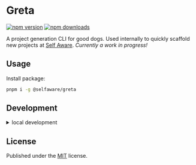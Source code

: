 # Greta

<!-- automd:badges color=yellow -->

[![npm version](https://img.shields.io/npm/v/@selfaware/greta?color=yellow)](https://npmjs.com/package/@selfaware/greta)
[![npm downloads](https://img.shields.io/npm/dm/@selfaware/greta?color=yellow)](https://npmjs.com/package/@selfaware/greta)

<!-- /automd -->

A project generation CLI for good dogs. Used internally to quickly scaffold new projects at [Self Aware](https://selfaware.studio). _Currently a work in progress!_

## Usage

Install package:

```sh
pnpm i -g @selfaware/greta
```

## Development

<details>

<summary>local development</summary>

- Clone this repository
- Install latest LTS version of [Node.js](https://nodejs.org/en/)
- Enable [Corepack](https://github.com/nodejs/corepack) using `corepack enable`
- Install dependencies using `pnpm install`
- Run interactive tests using `pnpm dev`

</details>

## License

Published under the [MIT](https://github.com/selfawarestudio/greta/blob/main/LICENSE) license.
